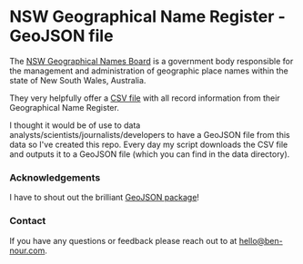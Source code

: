 # NSW Geographical Name Register - GeoJSON file

The [NSW Geographical Names Board](https://www.gnb.nsw.gov.au/) is a government body responsible for the management and administration of geographic place names within the state of New South Wales, Australia.

They very helpfully offer a [CSV file](https://proposals.gnb.nsw.gov.au/public/geonames/search) with all record information from their Geographical Name Register. 

I thought it would be of use to data analysts/scientists/journalists/developers to have a GeoJSON file from this data so I've created this repo. Every day my script downloads the CSV file and outputs it to a GeoJSON file (which you can find in the data directory).

### Acknowledgements

I have to shout out the brilliant [GeoJSON package](https://github.com/jazzband/geojson)!

### Contact

If you have any questions or feedback please reach out to at <hello@ben-nour.com>.
